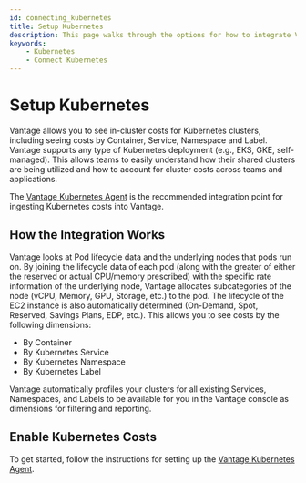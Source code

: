 ```yaml
---
id: connecting_kubernetes
title: Setup Kubernetes
description: This page walks through the options for how to integrate Vantage with your Kubernetes clusters.
keywords:
    - Kubernetes
    - Connect Kubernetes
---
```


# Setup Kubernetes

Vantage allows you to see in-cluster costs for Kubernetes clusters, including seeing costs by Container, Service, Namespace and Label. Vantage supports any type of Kubernetes deployment (e.g., EKS, GKE, self-managed). This allows teams to easily understand how their shared clusters are being utilized and how to account for cluster costs across teams and applications. 

The [Vantage Kubernetes Agent](/kubernetes_agent) is the recommended integration point for ingesting Kubernetes costs into Vantage.

## How the Integration Works

Vantage looks at Pod lifecycle data and the underlying nodes that pods run on. By joining the lifecycle data of each pod (along with the greater of either the reserved or actual CPU/memory prescribed) with the specific rate information of the underlying node, Vantage allocates subcategories of the node (vCPU, Memory, GPU, Storage, etc.) to the pod. The lifecycle of the EC2 instance is also automatically determined (On-Demand, Spot, Reserved, Savings Plans, EDP, etc.). This allows you to see costs by the following dimensions:

- By Container
- By Kubernetes Service
- By Kubernetes Namespace
- By Kubernetes Label

Vantage automatically profiles your clusters for all existing Services, Namespaces, and Labels to be available for you in the Vantage console as dimensions for filtering and reporting. 

## Enable Kubernetes Costs

To get started, follow the instructions for setting up the [Vantage Kubernetes Agent](/kubernetes_agent).
